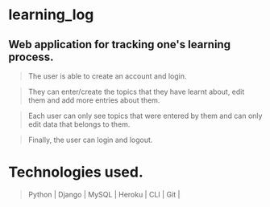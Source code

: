  # learning_log
## Web application for tracking one's learning process. 

> The user is able to create an account and login.

> They can enter/create the topics that they have learnt about, edit them and add more entries about them.

> Each user can only see topics that were entered by them and can only edit data that belongs to them.

> Finally, the user can login and logout.

# Technologies used. 
> Python |
> Django |
> MySQL |
> Heroku |
> CLI |
> Git |
